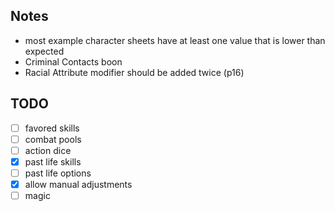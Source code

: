## Notes
- most example character sheets have at least one value that is lower than expected
- Criminal Contacts boon 
- Racial Attribute modifier should be added twice (p16)
## TODO
- [ ] favored skills
- [ ] combat pools
- [ ] action dice
- [x] past life skills
- [ ] past life options
- [X] allow manual adjustments
- [ ] magic
